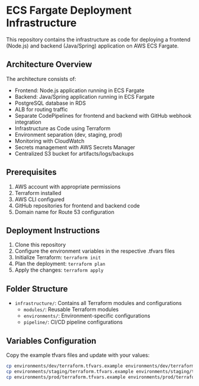 # ECS Fargate Deployment Infrastructure

This repository contains the infrastructure as code for deploying a frontend (Node.js) and backend (Java/Spring) application on AWS ECS Fargate.

## Architecture Overview

The architecture consists of:
- Frontend: Node.js application running in ECS Fargate
- Backend: Java/Spring application running in ECS Fargate
- PostgreSQL database in RDS
- ALB for routing traffic
- Separate CodePipelines for frontend and backend with GitHub webhook integration
- Infrastructure as Code using Terraform
- Environment separation (dev, staging, prod)
- Monitoring with CloudWatch
- Secrets management with AWS Secrets Manager
- Centralized S3 bucket for artifacts/logs/backups

## Prerequisites

1. AWS account with appropriate permissions
2. Terraform installed
3. AWS CLI configured
4. GitHub repositories for frontend and backend code
5. Domain name for Route 53 configuration

## Deployment Instructions

1. Clone this repository
2. Configure the environment variables in the respective .tfvars files
3. Initialize Terraform: `terraform init`
4. Plan the deployment: `terraform plan`
5. Apply the changes: `terraform apply`

## Folder Structure

- `infrastructure/`: Contains all Terraform modules and configurations
  - `modules/`: Reusable Terraform modules
  - `environments/`: Environment-specific configurations
  - `pipeline/`: CI/CD pipeline configurations

## Variables Configuration

Copy the example tfvars files and update with your values:

```bash
cp environments/dev/terraform.tfvars.example environments/dev/terraform.tfvars
cp environments/staging/terraform.tfvars.example environments/staging/terraform.tfvars
cp environments/prod/terraform.tfvars.example environments/prod/terraform.tfvars
